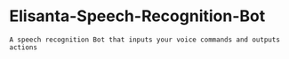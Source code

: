 # Elisanta-Speech-Recognition-Bot
    
    A speech recognition Bot that inputs your voice commands and outputs actions
